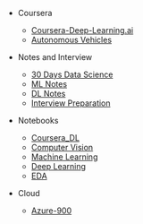 <!-- _navbar.md -->

* Coursera

  * [Coursera-Deep-Learning.ai](/docs/coursera/coursera-dl/Readme.md)
  * [Autonomous Vehicles](/docs/coursera/autonomous-vehicle/README.md)

* Notes and Interview
  * [30 Days Data Science](/docs/dl-ml-interview/data-science-notes/README.md)
  * [ML Notes](/docs/dl-ml-interview/ml-notes/README.md)
  * [DL Notes](/docs/dl-ml-interview/dl-notes/README.md)
  * [Interview Preparation](/docs/dl-ml-interview/interview/README.md)

* Notebooks
  - [Coursera_DL](/docs/notebooks/coursera_dl.md)
  - [Computer Vision](/docs/OpenCV/README.md)
  - [Machine Learning](/docs/notebooks/ml.md)
  - [Deep Learning](/docs/notebooks/dl.md)
  - [EDA](/docs/notebooks/eda.md)

* Cloud
  - [Azure-900](/docs/cloud/README.md)




  